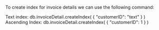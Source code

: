 To create index for invoice details we can use the following command:

Text index:
db.invoiceDetail.createIndex( { "customerID": "text" } )
Ascending Index:
db.invoiceDetail.createIndex( { "customerID": 1 } )